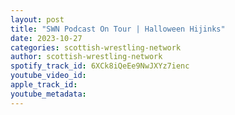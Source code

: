 ```yaml
---
layout: post
title: "SWN Podcast On Tour | Halloween Hijinks"
date: 2023-10-27
categories: scottish-wrestling-network
author: scottish-wrestling-network
spotify_track_id: 6XCk8iQeEe9NwJXYz7ienc
youtube_video_id: 
apple_track_id: 
youtube_metadata: 
---
```

